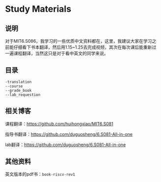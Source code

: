 # Study Materials

## 说明

对于MIT6.S086，我学习的一些优质中文资料都在，这里，我建议大家在学习之前能仔细看下书本翻译，然后用1.15~1.25去完成视频，其次在每次课后能重新过一遍课程翻译，当然这只是对于看中英文的同学来说。

## 目录

```
-translation
--course
--grade_book
--lab_requestion
```

## 相关博客

课程翻译：https://github.com/huihongxiao/MIT6.S081

指导书翻译：https://github.com/duguosheng/6.S081-All-in-one

lab翻译：https://github.com/duguosheng/6.S081-All-in-one

## 其他资料

英文版本的pdf书：`book-riscv-rev1`
